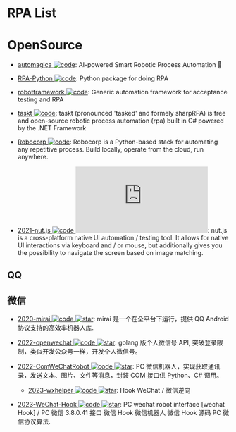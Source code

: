 # RPA List

# OpenSource

- [automagica ![code](https://ng-tech.icu/assets/code.svg)](https://github.com/automagica/automagica): AI-powered Smart Robotic Process Automation 🤖

- [RPA-Python ![code](https://ng-tech.icu/assets/code.svg)](https://github.com/tebelorg/RPA-Python): Python package for doing RPA

- [robotframework ![code](https://ng-tech.icu/assets/code.svg)](https://github.com/robotframework/robotframework): Generic automation framework for acceptance testing and RPA

- [taskt ![code](https://ng-tech.icu/assets/code.svg)](https://github.com/saucepleez/taskt): taskt (pronounced 'tasked' and formely sharpRPA) is free and open-source robotic process automation (rpa) built in C# powered by the .NET Framework

- [Robocorp ![code](https://ng-tech.icu/assets/code.svg)](https://robocorp.com/): Robocorp is a Python-based stack for automating any repetitive process. Build locally, operate from the cloud, run anywhere.

- [2021-nut.js ![code](https://ng-tech.icu/assets/code.svg) ![star](https://img.shields.io/github/stars/nut-tree/nut.js)](https://github.com/nut-tree/nut.js): nut.js is a cross-platform native UI automation / testing tool. It allows for native UI interactions via keyboard and / or mouse, but additionally gives you the possibility to navigate the screen based on image matching.

## QQ

## 微信

- [2020-mirai ![code](https://ng-tech.icu/assets/code.svg) ![star](https://img.shields.io/github/stars/mamoe/mirai)](https://github.com/mamoe/mirai): mirai 是一个在全平台下运行，提供 QQ Android 协议支持的高效率机器人库.

- [2022-openwechat ![code](https://ng-tech.icu/assets/code.svg) ![star](https://img.shields.io/github/stars/eatmoreapple/openwechat)](https://github.com/eatmoreapple/openwechat): golang 版个人微信号 API, 突破登录限制，类似开发公众号一样，开发个人微信号。

- [2022-ComWeChatRobot ![code](https://ng-tech.icu/assets/code.svg) ![star](https://img.shields.io/github/stars/ljc545w/ComWeChatRobot)](https://github.com/ljc545w/ComWeChatRobot): PC 微信机器人，实现获取通讯录，发送文本、图片、文件等消息，封装 COM 接口供 Python、C# 调用。

  - [2023-wxhelper ![code](https://ng-tech.icu/assets/code.svg) ![star](https://img.shields.io/github/stars/ttttupup/wxhelper)](https://github.com/ttttupup/wxhelper): Hook WeChat / 微信逆向

- [2023-WeChat-Hook ![code](https://ng-tech.icu/assets/code.svg) ![star](https://img.shields.io/github/stars/aixed/WeChat-Hook)](https://github.com/aixed/WeChat-Hook): PC wechat robot interface [wechat Hook] / PC 微信 3.8.0.41 接口 微信 Hook 微信机器人 微信 Hook 源码 PC 微信协议算法.
